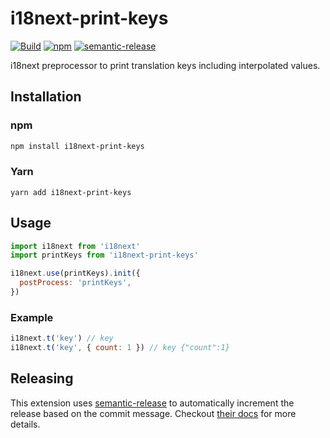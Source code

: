 # i18next-print-keys

[![Build](https://github.com/Widen/i18next-print-keys/actions/workflows/build.yml/badge.svg)](https://github.com/Widen/i18next-print-keys/actions/workflows/build.yml)
[![npm](https://img.shields.io/npm/v/i18next-print-keys)](https://www.npmjs.com/package/i18next-print-keys)
[![semantic-release](https://img.shields.io/badge/%20%20%F0%9F%93%A6%F0%9F%9A%80-semantic--release-e10079.svg)](https://github.com/semantic-release/semantic-release)

i18next preprocessor to print translation keys including interpolated values.

## Installation

### npm

```sh
npm install i18next-print-keys
```

### Yarn

```
yarn add i18next-print-keys
```

## Usage

```js
import i18next from 'i18next'
import printKeys from 'i18next-print-keys'

i18next.use(printKeys).init({
  postProcess: 'printKeys',
})
```

### Example

```js
i18next.t('key') // key
i18next.t('key', { count: 1 }) // key {"count":1}
```

## Releasing

This extension uses [semantic-release](https://github.com/semantic-release/semantic-release) to automatically increment the release based on the commit message. Checkout [their docs](https://github.com/semantic-release/semantic-release#how-does-it-work) for more details.
